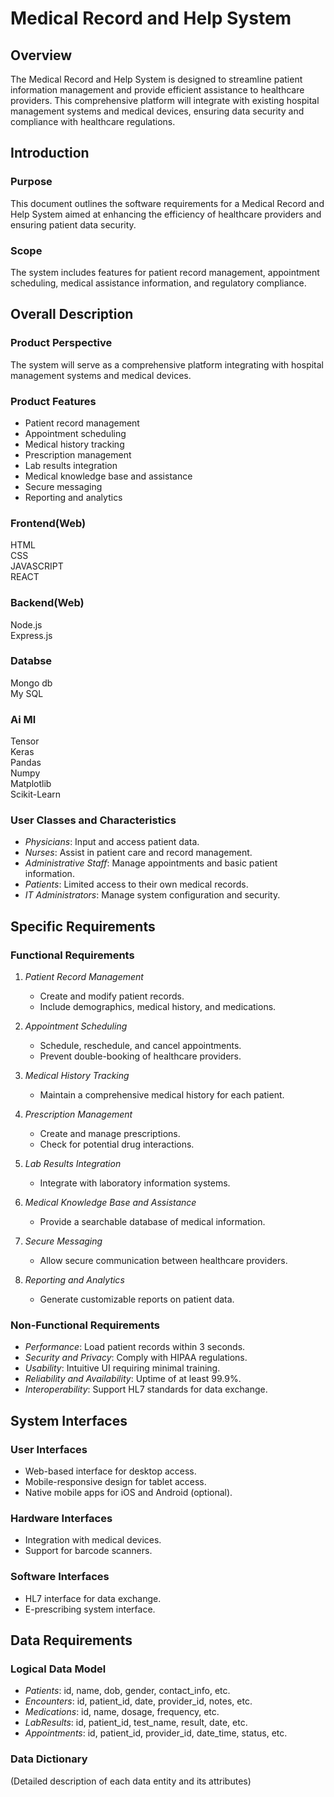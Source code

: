 # Medical Record and Help System

## Overview
The Medical Record and Help System is designed to streamline patient information management and provide efficient assistance to healthcare providers. This comprehensive platform will integrate with existing hospital management systems and medical devices, ensuring data security and compliance with healthcare regulations.

## Introduction

### Purpose
This document outlines the software requirements for a Medical Record and Help System aimed at enhancing the efficiency of healthcare providers and ensuring patient data security.

### Scope
The system includes features for patient record management, appointment scheduling, medical assistance information, and regulatory compliance.

## Overall Description

### Product Perspective
The system will serve as a comprehensive platform integrating with hospital management systems and medical devices.

### Product Features
- Patient record management
- Appointment scheduling
- Medical history tracking
- Prescription management
- Lab results integration
- Medical knowledge base and assistance
- Secure messaging
- Reporting and analytics

### Frontend(Web)
HTML
<br>
CSS
<br>
JAVASCRIPT
<br>
REACT

### Backend(Web)
Node.js <br>
Express.js

### Databse
Mongo db
<br>
My SQL

### Ai Ml
Tensor<br>
Keras<br>
Pandas<br>
Numpy<br>
Matplotlib<br>
Scikit-Learn

### User Classes and Characteristics
- *Physicians*: Input and access patient data.
- *Nurses*: Assist in patient care and record management.
- *Administrative Staff*: Manage appointments and basic patient information.
- *Patients*: Limited access to their own medical records.
- *IT Administrators*: Manage system configuration and security.

## Specific Requirements

### Functional Requirements
1. *Patient Record Management*
   - Create and modify patient records.
   - Include demographics, medical history, and medications.

2. *Appointment Scheduling*
   - Schedule, reschedule, and cancel appointments.
   - Prevent double-booking of healthcare providers.

3. *Medical History Tracking*
   - Maintain a comprehensive medical history for each patient.

4. *Prescription Management*
   - Create and manage prescriptions.
   - Check for potential drug interactions.

5. *Lab Results Integration*
   - Integrate with laboratory information systems.

6. *Medical Knowledge Base and Assistance*
   - Provide a searchable database of medical information.

7. *Secure Messaging*
   - Allow secure communication between healthcare providers.

8. *Reporting and Analytics*
   - Generate customizable reports on patient data.

### Non-Functional Requirements
- *Performance*: Load patient records within 3 seconds.
- *Security and Privacy*: Comply with HIPAA regulations.
- *Usability*: Intuitive UI requiring minimal training.
- *Reliability and Availability*: Uptime of at least 99.9%.
- *Interoperability*: Support HL7 standards for data exchange.

## System Interfaces

### User Interfaces
- Web-based interface for desktop access.
- Mobile-responsive design for tablet access.
- Native mobile apps for iOS and Android (optional).

### Hardware Interfaces
- Integration with medical devices.
- Support for barcode scanners.

### Software Interfaces
- HL7 interface for data exchange.
- E-prescribing system interface.

## Data Requirements

### Logical Data Model
- *Patients*: id, name, dob, gender, contact_info, etc.
- *Encounters*: id, patient_id, date, provider_id, notes, etc.
- *Medications*: id, name, dosage, frequency, etc.
- *LabResults*: id, patient_id, test_name, result, date, etc.
- *Appointments*: id, patient_id, provider_id, date_time, status, etc.

### Data Dictionary
(Detailed description of each data entity and its attributes)
